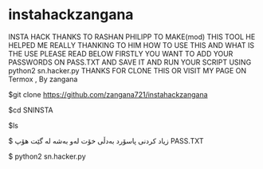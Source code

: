 # instahackzangana
INSTA HACK THANKS TO RASHAN PHILIPP TO MAKE(mod) THIS TOOL HE HELPED ME REALLY THANKING TO HIM HOW TO USE THIS AND WHAT IS THE USE PLEASE READ BELOW FIRSTLY YOU WANT TO ADD YOUR PASSWORDS ON PASS.TXT AND SAVE IT AND RUN YOUR SCRIPT USING python2 sn.hacker.py THANKS FOR CLONE THIS OR VISIT MY PAGE  ON Termox , By zangana

$git clone https://github.com/zangana721/instahackzangana

$cd SNINSTA

$ls

$ زیاد کردنی پاسۆرد بەدڵی خۆت لەو بەشە لە گێت هۆپ  PASS.TXT

$ python2 sn.hacker.py
